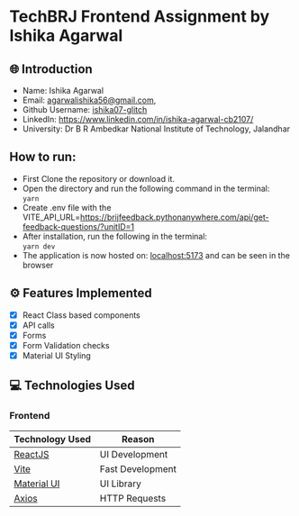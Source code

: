 # TechBRJ Frontend Assignment by Ishika Agarwal

## 🌐 Introduction

- Name: Ishika Agarwal
- Email: agarwalishika56@gmail.com,
- Github Username: [ishika07-glitch](https://github.com/ishika07-glitch)
- LinkedIn: https://www.linkedin.com/in/ishika-agarwal-cb2107/
- University: Dr B R Ambedkar National Institute of Technology, Jalandhar

## How to run:

- First Clone the repository or download it.
- Open the directory and run the following command in the terminal:  
   `yarn`
- Create .env file with the VITE_API_URL=https://brijfeedback.pythonanywhere.com/api/get-feedback-questions/?unitID=1
- After installation, run the following in the terminal:  
   `yarn dev`
- The application is now hosted on: [localhost:5173](http://localhost:5173/) and can be seen in the browser

## ⚙️ Features Implemented

- [x] React Class based components
- [x] API calls
- [x] Forms
- [x] Form Validation checks
- [x] Material UI Styling

## 💻 Technologies Used

### Frontend

| Technology Used                             | Reason             |
| ------------------------------------------- | ------------------ |
| [ReactJS](https://reactjs.org/)             | UI Development     |
| [Vite](https://vitejs.dev/)                 | Fast Development   |
| [Material UI](https://mui.com/material-ui/) | UI Library         |
| [Axios](https://axios-http.com/)            | HTTP Requests      |
